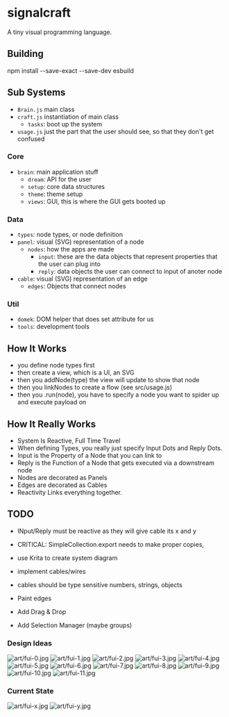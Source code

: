 # signalcraft
A tiny visual programming language.

## Building
npm install --save-exact --save-dev esbuild

## Sub Systems

- ```Brain.js``` main class
- ```craft.js``` instantiation of main class
  - ```tasks```: boot up the system
- ```usage.js``` just the part that the user should see, so that they don't get confused

### Core

- ```brain```: main application stuff
  - ```dream```: API for the user
  - ```setup```: core data structures
  - ```theme```: theme setup
  - ```views```: GUI, this is where the GUI gets booted up

### Data

- ```types```: node types, or node definition
- ```panel```: visual (SVG) representation of a node
  - ```nodes```: how the apps are made
    - ```input```: these are the data objects that represent properties that the user can plug into
    - ```reply```: data objects the user can connect to input of anoter node
- ```cable```: visual (SVG) representation of an edge
  - ```edges```: Objects that connect nodes

### Util

- ```domek```: DOM helper that does set attribute for us
- ```tools```: development tools

## How It Works

- you define node types first
- then create a view, which is a UI, an SVG
- then you addNode(type) the view will update to show that node
- then you linkNodes to create a flow (see src/usage.js)
- then you .run(node), you have to specify a node you want to spider up and execute payload on

## How It Really Works

- System Is Reactive, Full Time Travel
- When defining Types, you really just specify Input Dots and Reply Dots.
- Input is the Property of a Node that you can link to
- Reply is the Function of a Node that gets executed via a downstream node
- Nodes are decorated as Panels
- Edges are decorated as Cables
- Reactivity Links everything together.

## TODO

- INput/Reply must be reactive as they will give cable its x and y
- CRITICAL: SimpleCollection.export needs to make proper copies,

- use Krita to create system diagram
- implement cables/wires
- cables should be type sensitive numbers, strings, objects
- Paint edges
- Add Drag & Drop
- Add Selection Manager (maybe groups)

### Design Ideas

![art/fui-0.jpg](art/fui-0.jpg)
![art/fui-1.jpg](art/fui-1.jpg)
![art/fui-2.jpg](art/fui-2.jpg)
![art/fui-3.jpg](art/fui-3.jpg)
![art/fui-4.jpg](art/fui-4.jpg)
![art/fui-5.jpg](art/fui-5.jpg)
![art/fui-6.jpg](art/fui-6.jpg)
![art/fui-7.jpg](art/fui-7.jpg)
![art/fui-8.jpg](art/fui-8.jpg)
![art/fui-9.jpg](art/fui-9.jpg)
![art/fui-10.jpg](art/fui-10.jpg)
![art/fui-11.jpg](art/fui-11.jpg)

### Current State
![art/fui-x.jpg](art/fui-x.jpg)
![art/fui-y.jpg](art/fui-y.jpg)
